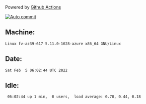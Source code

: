 Powered by [Github Actions](https://github.com/features/actions)

[![Auto commit](https://github.com/gyfary/workstation/workflows/Auto%20commit/badge.svg)](https://github.com/gyfary/workstation/actions?query=workflow%3A%22Auto+commit%22)

## Machine:
```
Linux fv-az39-617 5.11.0-1028-azure x86_64 GNU/Linux
```
## Date:
```
Sat Feb  5 06:02:44 UTC 2022
```
## Idle:
```
 06:02:44 up 1 min,  0 users,  load average: 0.70, 0.44, 0.18
```
